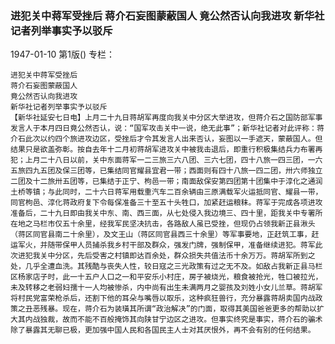 ### 进犯关中蒋军受挫后  蒋介石妄图蒙蔽国人  竟公然否认向我进攻  新华社记者列举事实予以驳斥

1947-01-10
第1版()
专栏：

    进犯关中蒋军受挫后
    蒋介石妄图蒙蔽国人
    竟公然否认向我进攻
    新华社记者列举事实予以驳斥
    【新华社延安七日电】上月二十九日蒋胡军再度向我关中分区大举进攻，但蒋介石之国防部军事发言人于本月四日竟公然否认，说：“国军攻击关中一说，绝无此事”；新华社记者对此评称：蒋介石此次以约四个旅进攻边区，受挫后才令其发言人出来否认，妄图以一手遮天，蒙蔽国人。但结果只是欲盖弥彰。按自去年十二月初蒋胡军进攻关中被我击退后，即重行积极集结兵力布署再犯；上月二十八日以前，关中东面蒋军一二三旅三六八团、三六七团，四十八旅一四三团，一六五旅四九五团及保三团等，已集结同官耀县宜君一带；西面则有四十八旅一四二团，卅六师独立二团及十二旅卅五团等，已集结于正宁、枸邑一带；南面敌保安第四团第十团集中于淳化之通润土桥等镇；与此同时，二十六日蒋军用载重汽车二百余辆由三原满载军火运抵同官、耀县一带，同官枸邑、淳化蒋政府复下令每保准备三十至五十头牲口，加紧赶运粮秣。蒋军于完成各项进攻准备后，二十九日即由我关中东、南、西三面，从七处侵入我边境三、四十里，距我关中专署所在地之马栏市仅五十余里，经我军民坚决抗击，各路敌人虽已受挫，但现仍占领我新正县湫头（蒋区同官县南二十余里），及文王山（蒋区同官县西三十余里）等军事要地，正赶筑工事，赶运军火，并随带保甲人员捕杀我乡村干部及群众，强发门牌，强制保甲，准备继续进犯。蒋军此次进犯我关中分区，先后受害之村镇即达百余处，群众损失共值法币十余万万。蒋胡军所到之处，几乎全遭血洗。其残酷与丧失人性，较日寇之三光政策有过之无不及。如敌占我新正县马栏区杨家店子时，此一十五户人口之一和平安乐小村庄，房子被烧光，粮食被抢光，牲口被拉光，未及转移之老弱妇孺十一人均被惨杀，内中尚有出生未满两月之婴孩及刘姓小女儿兰草。蒋胡军将村民党富荣枪杀后，还割下他的耳朵与嘴唇以取乐，这种疯狂兽行，充分暴露蒋胡卖国内战政策之丑恶残暴。现在，蒋介石为装璜其所谓“政治解决”的门面，取得其美国爸爸更多的帮助以扩大其内战独裁，故而不能不百般掩饰其向陕甘宁边区之进攻。但事实终究是事实，蒋介石的骗术除了暴露其无聊已极，更加强中国人民和各国民主人士对其厌恨外，再不会有别的任何结果。
